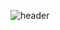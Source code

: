 ![header](https://capsule-render.vercel.app/api?type=cylinder&color=0:fc4a1a,100:f7b733&height=80&section=header&text=Hi%20Everyone!&fontSize=50&animation=fadeIn)

